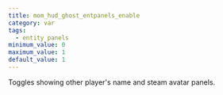 ```yaml
---
title: mom_hud_ghost_entpanels_enable
category: var
tags:
  - entity panels
minimum_value: 0
maximum_value: 1
default_value: 1
---
```


Toggles showing other player's name and steam avatar panels.
